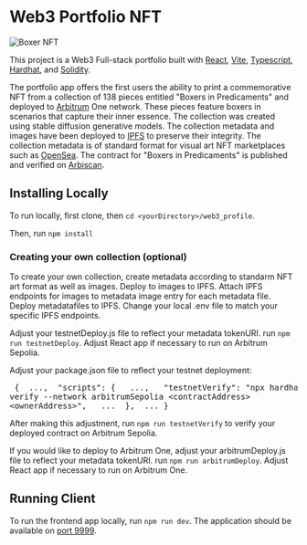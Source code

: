 # Web3 Portfolio NFT

![Boxer NFT](https://ipfs.io/ipfs/QmZ9jpBCcaC8izFoNiqRtrXq7d5pHnAFSy71hqVE29GWEk/23.png)

This project is a Web3 Full-stack portfolio built with [React](https://react.dev/reference/react), [Vite](https://vitejs.dev/), [Typescript](https://www.typescriptlang.org/), [Hardhat](https://hardhat.org/), and [Solidity](https://soliditylang.org/).

The portfolio app offers the first users the ability to print a commemorative NFT from a collection of 138 pieces entitled "Boxers in Predicaments" and deployed to [Arbitrum](https://arbitrum.io/) One network. These pieces feature boxers in scenarios that capture their inner essence. The collection was created using stable diffusion generative models. The collection metadata and images have been deployed to [IPFS](https://ipfs.tech/) to preserve their integrity. The collection metadata is of standard format for visual art NFT marketplaces such as [OpenSea](https://testnets.opensea.io/collection/boxers-in-predicaments). The contract for "Boxers in Predicaments" is published and verified on [Arbiscan](https://sepolia.arbiscan.io/token/0x252Be76A5d39f610E63D9c4d246077A61CCE078B).

## Installing Locally

To run locally, first clone, then `cd <yourDirectory>/web3_profile`.

Then, run `npm install`

### Creating your own collection (optional)

To create your own collection, create metadata according to standarm NFT art format as well as images. Deploy to images to IPFS. Attach IPFS endpoints for images to metadata image entry for each metadata file. Deploy metadatafiles to IPFS. Change your local .env file to match your specific IPFS endpoints. 

Adjust your testnetDeploy.js file to reflect your metadata tokenURI. run `npm run testnetDeploy`. Adjust React app if necessary to run on Arbitrum Sepolia.

Adjust your package.json file to reflect your testnet deployment:
    <pre>
        {
            &nbsp;...,
            &nbsp;"scripts": {
                &nbsp;&nbsp;...,
                &nbsp;&nbsp;"testnetVerify": "npx hardhat verify --network arbitrumSepolia &lt;contractAddress&gt; &lt;ownerAddress&gt;",
                &nbsp;&nbsp;...
            &nbsp;},
            &nbsp;...
        }
    </pre>
After making this adjustment, run `npm run testnetVerify` to verify your deployed contract on Arbitrum Sepolia.

If you would like to deploy to Arbitrum One, adjust your arbitrumDeploy.js file to reflect your metadata tokenURI. run `npm run arbitrumDeploy`. Adjust React app if necessary to run on Arbitrum One.

## Running Client

To run the frontend app locally, run `npm run dev`. The application should be available on [port 9999](http://localhost:9999/).

